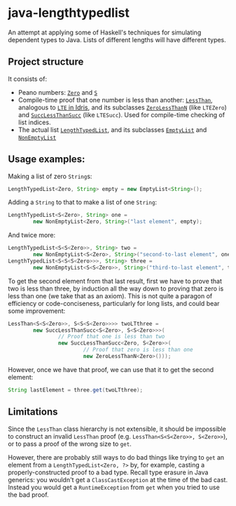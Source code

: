 # java-lengthtypedlist
An attempt at applying some of Haskell's techniques for simulating dependent types to Java. Lists of different lengths will have different types.

## Project structure

It consists of:

* Peano numbers: [`Zero`](src/lengthtypedlist/Zero.java) and [`S`](src/lengthtypedlist/S.java)
* Compile-time proof that one number is less than another: [`LessThan`](src/lengthtypedlist/LessThan.java), analogous to [`LTE` in Idris](https://github.com/idris-lang/Idris-dev/blob/master/libs/prelude/Prelude/Nat.idr#L116), and its subclasses [`ZeroLessThanN`](src/lengthtypedlist/ZeroLessThanN.java) (like `LTEZero`) and [`SuccLessThanSucc`](src/lengthtypedlist/SuccLessThanSucc.java) (like `LTESucc`). Used for compile-time checking of list indices.
* The actual list [`LengthTypedList`](src/lengthtypedlist/LengthTypedList.java), and its subclasses [`EmptyList`](src/lengthtypedlist/EmptyList.java) and [`NonEmptyList`](src/lengthtypedlist/NonEmptyList.java)

## Usage examples:

Making a list of zero `String`s:

```java
LengthTypedList<Zero, String> empty = new EmptyList<String>();
```
Adding a `String` to that to make a list of one `String`:

```java
LengthTypedList<S<Zero>, String> one =
        new NonEmptyList<Zero, String>("last element", empty);
```

And twice more:

```java
LengthTypedList<S<S<Zero>>, String> two =
        new NonEmptyList<S<Zero>, String>("second-to-last element", one);
LengthTypedList<S<S<S<Zero>>>, String> three =
        new NonEmptyList<S<S<Zero>>, String>("third-to-last element", two);
```

To get the second element from that last result, first we have to prove that two is less than three, by induction all the way down to proving that zero is less than one (we take that as an axiom). This is not quite a paragon of efficiency or code-conciseness, particularly for long lists, and could bear some improvement:

```java
LessThan<S<S<Zero>>, S<S<S<Zero>>>> twoLTthree = 
        new SuccLessThanSucc<S<Zero>, S<S<Zero>>>(
                // Proof that one is less than two
                new SuccLessThanSucc<Zero, S<Zero>>(
                        // Proof that zero is less than one
                        new ZeroLessThanN<Zero>()));
```

However, once we have that proof, we can use that it to get the second element:

```java
String lastElement = three.get(twoLTthree);
```

## Limitations

Since the `LessThan` class hierarchy is not extensible, it should be impossible to construct an invalid `LessThan` proof (e.g. `LessThan<S<S<Zero>>, S<Zero>>`), or to pass a proof of the wrong size to `get`.

However, there are probably still ways to do bad things like trying to `get` an element from a `LengthTypedList<Zero, ?>` by, for example, casting a properly-constructed proof to a bad type. Recall type erasure in Java generics: you wouldn't get a `ClassCastException` at the time of the bad cast. Instead you would get a `RuntimeException` from `get` when you tried to use the bad proof.
